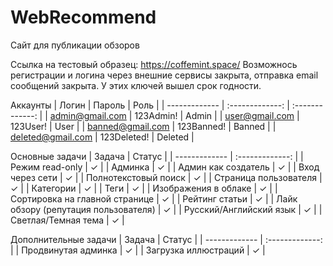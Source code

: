 # WebRecommend

Сайт для публикации обзоров

Ссылка на тестовый образец: https://coffemint.space/
Возможнось регистрации и логина через внешние сервисы закрыта, отправка email сообщений закрыта. У этих ключей вышел срок годности.

Аккаунты
| Логин  | Пароль | Роль |
| ------------- | :-------------: | :-------------: |
| admin@gmail.com  | 123Admin!  | Admin |
| user@gmail.com  | 123User!  | User |
| banned@gmail.com  | 123Banned!  | Banned |
| deleted@gmail.com  | 123Deleted!  | Deleted |

Основные задачи
| Задача  | Статус |
| ------------- | :-------------: |
| Режим read-only  | ✓  |
| Админка  | ✓  |
| Админ как создатель  | ✓  |
| Вход через сети  | ✓  |
| Полнотекстовый поиск  | ✓  |
| Страница пользователя  | ✓  |
| Категории  | ✓  |
| Теги  | ✓  |
| Изображения в облаке  | ✓  |
| Сортировка на главной странице  | ✓  |
| Рейтинг статьи  | ✓  |
| Лайк обзору (репутация пользователя)  | ✓  |
| Русский/Английский язык  | ✓  |
| Светлая/Темная тема  | ✓  |

Дополнительные задачи
| Задача  | Статус |
| ------------- | :-------------: |
| Продвинутая админка  | ✓  |
| Загрузка иллюстраций  | ✓  |